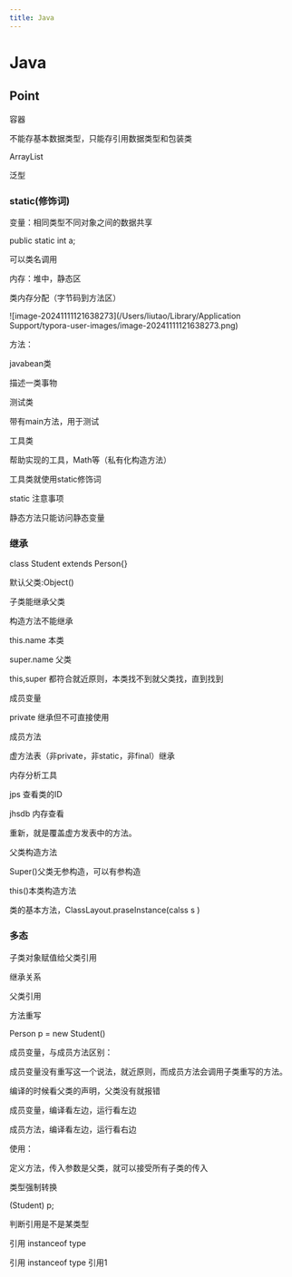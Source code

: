 ```yaml
---
title: Java
---
```




# Java

## Point

容器

不能存基本数据类型，只能存引用数据类型和包装类

ArrayList

泛型<Type>



### static(修饰词)

变量：相同类型不同对象之间的数据共享

public static int a;

可以类名调用

内存：堆中，静态区

类内存分配（字节码到方法区）

![image-20241111121638273](/Users/liutao/Library/Application Support/typora-user-images/image-20241111121638273.png)

方法：

javabean类

描述一类事物

测试类

带有main方法，用于测试

工具类

帮助实现的工具，Math等（私有化构造方法）

工具类就使用static修饰词

static 注意事项

静态方法只能访问静态变量



### 继承

class Student extends Person{}

默认父类:Object()



子类能继承父类

构造方法不能继承

this.name 本类

super.name 父类

this,super 都符合就近原则，本类找不到就父类找，直到找到

成员变量

private 继承但不可直接使用

成员方法

虚方法表（非private，非static，非final）继承



内存分析工具

jps  查看类的ID

jhsdb 内存查看



重新，就是覆盖虚方发表中的方法。



父类构造方法

Super()父类无参构造，可以有参构造

this()本类构造方法

类的基本方法，ClassLayout.praseInstance(calss s )

### 多态

子类对象赋值给父类引用

继承关系

父类引用

方法重写

Person  p = new Student()

成员变量，与成员方法区别：

成员变量没有重写这一个说法，就近原则，而成员方法会调用子类重写的方法。

编译的时候看父类的声明，父类没有就报错

成员变量，编译看左边，运行看左边

成员方法，编译看左边，运行看右边

使用：

定义方法，传入参数是父类，就可以接受所有子类的传入



类型强制转换

(Student) p;

判断引用是不是某类型

引用 instanceof type

引用 instanceof type 引用1

